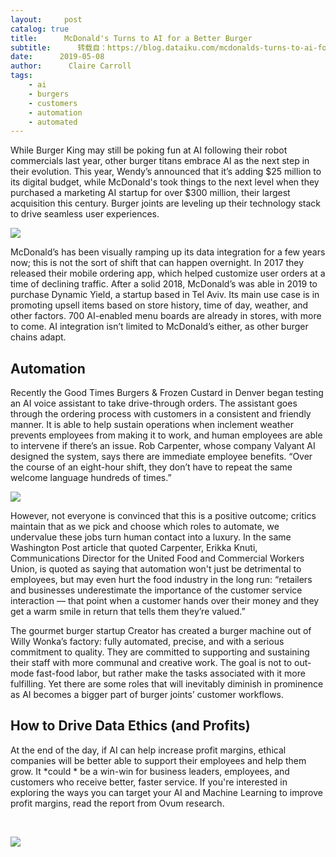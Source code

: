 ```yaml
---
layout:     post
catalog: true
title:      McDonald's Turns to AI for a Better Burger
subtitle:      转载自：https://blog.dataiku.com/mcdonalds-turns-to-ai-for-a-better-burger
date:      2019-05-08
author:      Claire Carroll
tags:
    - ai
    - burgers
    - customers
    - automation
    - automated
---
```


While Burger King may still be poking fun at AI following their robot commercials last year, other burger titans embrace AI as the next step in their evolution. This year, Wendy’s announced that it’s adding $25 million to its digital budget, while McDonald's took things to the next level when they purchased a marketing AI startup for over $300 million, their largest acquisition this century. Burger joints are leveling up their technology stack to drive seamless user experiences.



![](https://blog.dataiku.com/hs-fs/hubfs/a-befendo-772764-unsplash.jpg?width=236&name=a-befendo-772764-unsplash.jpg)


McDonald’s has been visually ramping up its data integration for a few years now; this is not the sort of shift that can happen overnight. In 2017 they released their mobile ordering app, which helped customize user orders at a time of declining traffic. After a solid 2018, McDonald’s was able in 2019 to purchase Dynamic Yield, a startup based in Tel Aviv. Its main use case is in promoting upsell items based on store history, time of day, weather, and other factors. 700 AI-enabled menu boards are already in stores, with more to come. AI integration isn’t limited to McDonald’s either, as other burger chains adapt.

## Automation 

Recently the Good Times Burgers & Frozen Custard in Denver began testing an AI voice assistant to take drive-through orders. The assistant goes through the ordering process with customers in a consistent and friendly manner. It is able to help sustain operations when inclement weather prevents employees from making it to work, and human employees are able to intervene if there’s an issue. Rob Carpenter, whose company Valyant AI designed the system, says there are immediate employee benefits. “Over the course of an eight-hour shift, they don’t have to repeat the same welcome language hundreds of times.”

![](https://blog.dataiku.com/hs-fs/hubfs/carles-rabada-710128-unsplash.jpg?width=454&name=carles-rabada-710128-unsplash.jpg)


However, not everyone is convinced that this is a positive outcome; critics maintain that as we pick and choose which roles to automate, we undervalue these jobs turn human contact into a luxury. In the same Washington Post article that quoted Carpenter, Erikka Knuti, Communications Director for the United Food and Commercial Workers Union, is quoted as saying that automation won't just be detrimental to employees, but may even hurt the food industry in the long run: “retailers and businesses underestimate the importance of the customer service interaction — that point when a customer hands over their money and they get a warm smile in return that tells them they’re valued.”

The gourmet burger startup Creator has created a burger machine out of Willy Wonka’s factory: fully automated, precise, and with a serious commitment to quality. They are committed to supporting and sustaining their staff with more communal and creative work. The goal is not to out-mode fast-food labor, but rather make the tasks associated with it more fulfilling. Yet there are some roles that will inevitably diminish in prominence as AI becomes a bigger part of burger joints’ customer workflows.

## How to Drive Data Ethics (and Profits)

At the end of the day, if AI can help increase profit margins, ethical companies will be better able to support their employees and help them grow. It *could * be a win-win for business leaders, employees, and customers who receive better, faster service. If you're interested in exploring the ways you can target your AI and Machine Learning to improve profit margins, read the report from Ovum research.

 

![](https://blog.dataiku.com/hs/cta/cta/default/2123903/d050fca9-6d65-4e1d-8956-d72bf14c2916.png)

